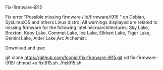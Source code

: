 Fix-firmware-i915

Fix error "Possible missing firmware /lib/firmware/i915 " on Debian, SysLinuxOS and others Linux distro.
All warnings displayed are related to missing firmware for the following Intel microarchitectures:
Sky Lake, Broxton, Kaby Lake, Commet Lake, Ice Lake, Elkhart Lake, Tiger Lake, Gemini Lake, Alder Lake,Arc Alchemist.

Download and use:

git clone https://github.com/fconidi/fix-firmware-i915.git
cd fix-firmware-i915/
chmod +x fixi915.sh
./fixi915.sh
